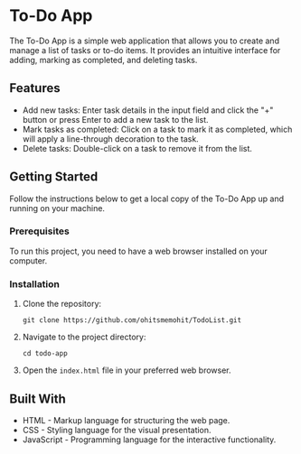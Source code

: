 # To-Do App

The To-Do App is a simple web application that allows you to create and manage a list of tasks or to-do items. It provides an intuitive interface for adding, marking as completed, and deleting tasks.

## Features

- Add new tasks: Enter task details in the input field and click the "+" button or press Enter to add a new task to the list.
- Mark tasks as completed: Click on a task to mark it as completed, which will apply a line-through decoration to the task.
- Delete tasks: Double-click on a task to remove it from the list.

## Getting Started

Follow the instructions below to get a local copy of the To-Do App up and running on your machine.

### Prerequisites

To run this project, you need to have a web browser installed on your computer.

### Installation

1. Clone the repository:

    ```
    git clone https://github.com/ohitsmemohit/TodoList.git
    ```

2. Navigate to the project directory:

   ```
   cd todo-app
   ```

3. Open the `index.html` file in your preferred web browser.


## Built With

- HTML - Markup language for structuring the web page.
- CSS - Styling language for the visual presentation.
- JavaScript - Programming language for the interactive functionality.
